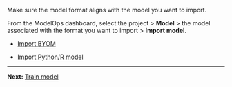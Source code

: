Make sure the model format aligns with the model you want to import.

From the ModelOps dashboard, select the project > **Model** > the model associated with the format you want to import > **Import model**.

-   [Import BYOM](nro1732650484867.md)


-   [Import Python/R model](jbg1732650538946.md)


---

**Next:** [Train model](etl1725408512818.md)

